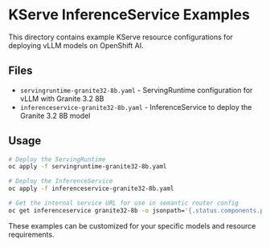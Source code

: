 # KServe InferenceService Examples

This directory contains example KServe resource configurations for deploying vLLM models on OpenShift AI.

## Files

- `servingruntime-granite32-8b.yaml` - ServingRuntime configuration for vLLM with Granite 3.2 8B
- `inferenceservice-granite32-8b.yaml` - InferenceService to deploy the Granite 3.2 8B model

## Usage

```bash
# Deploy the ServingRuntime
oc apply -f servingruntime-granite32-8b.yaml

# Deploy the InferenceService
oc apply -f inferenceservice-granite32-8b.yaml

# Get the internal service URL for use in semantic router config
oc get inferenceservice granite32-8b -o jsonpath='{.status.components.predictor.address.url}'
```

These examples can be customized for your specific models and resource requirements.
